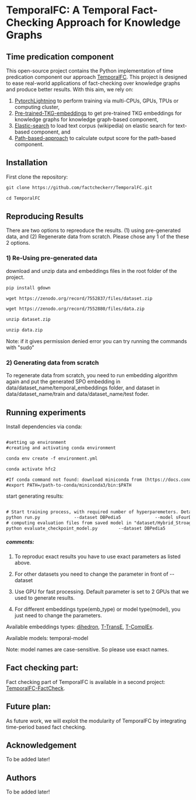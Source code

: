 # TemporalFC: A Temporal Fact-Checking Approach for Knowledge Graphs
## Time predication component

This open-source project contains the Python implementation of time predication component our approach [TemporalFC](https://github.com/factcheckerr/TemporalFC). This project is designed to ease real-world applications of fact-checking over knowledge graphs and produce better results. With this aim, we rely on:

1. [PytorchLightning](https://www.pytorchlightning.ai/) to perform training via multi-CPUs, GPUs, TPUs or  computing cluster, 
2. [Pre-trained-TKG-embeddings](https://link.springer.com/chapter/10.1007/978-3-031-06981-9_15) to get pre-trained TKG embeddings for knowledge graphs for knowledge graph-based component, 
3. [Elastic-search](https://www.elastic.co/blog/loading-wikipedia) to load text corpus (wikipedia) on elastic search for text-based component, and
4. [Path-based-approach](https://github.com/dice-group/COPAAL/tree/develop) to calculate output score for the path-based component.


## Installation
First clone the repository:
``` html
git clone https://github.com/factcheckerr/TemporalFC.git

cd TemporalFC
``` 

## Reproducing Results
There are two options to repreoduce the results. (1) using pre-generated data, and (2) Regenerate data from scratch.
Please chose any 1 of the these 2 options.

### 1) Re-Using pre-generated data
download and unzip data and embeddings files in the root folder of the project.

``` html
pip install gdown

wget https://zenodo.org/record/7552837/files/dataset.zip

wget https://zenodo.org/record/7552880/files/data.zip

unzip dataset.zip

unzip data.zip
``` 

Note: if it gives permission denied error you can try running the commands with "sudo"



### 2) Generating data from scratch
To regenerate data from scratch, you need to run embedding algorithm again and put the generated SPO embedding in data/dataset_name/temporal_embeddings folder, and dataset in data/dataset_name/train and data/dataset_name/test foder.


## Running experiments
Install dependencies via conda:
``` html

#setting up environment
#creating and activating conda environment

conda env create -f environment.yml

conda activate hfc2

#If conda command not found: download miniconda from (https://docs.conda.io/en/latest/miniconda.html#linux-installers) and set the path: 
#export PATH=/path-to-conda/miniconda3/bin:$PATH

```
start generating results:
``` html

# Start training process, with required number of hyperparemeters. Details about other hyperparameters is in main.py file.
python run.py             --dataset DBPedia5             --model sFourDETim             --rank 100             --regularizer N3             --reg 0.00000000001             --optimizer Adagrad             --max_epochs 500             --patience 15             --valid 10             --batch_size 100             --neg_sample_size -1             --init_size 0.001             --learning_rate 0.1             --gamma 0.0             --bias learn             --dtype single             --double_neg             --cuda_n 2             --dataset_type quintuple_Tim
# computing evaluation files from saved model in "dataset/Hybrid_Stroage" directory
python evaluate_checkpoint_model.py        --dataset DBPedia5             --model sFourDETim             --rank 100             --regularizer N3             --reg 0.00000000001             --optimizer Adagrad             --max_epochs 500             --patience 15             --valid 10             --batch_size 100             --neg_sample_size -1             --init_size 0.001             --learning_rate 0.1             --gamma 0.0             --bias learn             --dtype single             --double_neg             --cuda_n 2             --dataset_type quintuple_Tim
``` 

##### comments:
1. To reproduc exact results you have to use exact parameters as listed above.

2. For other datasets you need to change the parameter in front of --dataset

3. Use GPU for fast processing. Default parameter is set to 2 GPUs that we used to generate results.

4. For different embeddings type(emb_type) or model type(model), you just need to change the parameters. 

Available embeddings types:
[dihedron](https://link.springer.com/chapter/10.1007/978-3-031-06981-9_15), [T-TransE](https://aclanthology.org/C16-1161/), [T-ComplEx]().

Available models:
temporal-model

Note: model names are case-sensitive. So please use exact names.

## Fact checking part:
Fact checking part of TemporalFC is available in a second project: [TemporalFC-FactCheck](https://github.com/factcheckerr/TemporalFC-FC-part).  

## Future plan:
As future work, we will exploit the modularity of TemporalFC by integrating time-period based fact checking. 

## Acknowledgement 
To be added later!
## Authors
To be added later!






